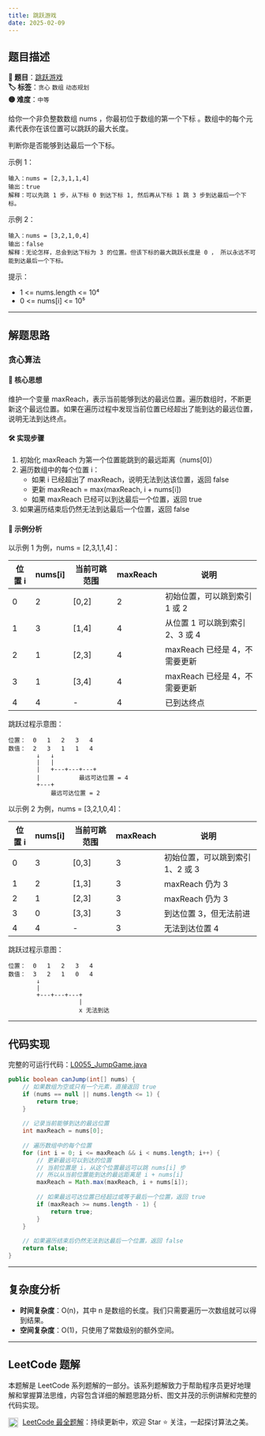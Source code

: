 ```yaml
---
title: 跳跃游戏
date: 2025-02-09
---
```


## 题目描述

**🔗 题目**：[跳跃游戏](https://leetcode.cn/problems/jump-game/)  
**🏷️ 标签**：`贪心` `数组` `动态规划`  
**🟡 难度**：`中等`  

给你一个非负整数数组 nums ，你最初位于数组的第一个下标 。数组中的每个元素代表你在该位置可以跳跃的最大长度。

判断你是否能够到达最后一个下标。

示例 1：
```
输入：nums = [2,3,1,1,4]
输出：true
解释：可以先跳 1 步，从下标 0 到达下标 1, 然后再从下标 1 跳 3 步到达最后一个下标。
```

示例 2：
```
输入：nums = [3,2,1,0,4]
输出：false
解释：无论怎样，总会到达下标为 3 的位置。但该下标的最大跳跃长度是 0 ， 所以永远不可能到达最后一个下标。
```

提示：
- 1 <= nums.length <= 10⁴
- 0 <= nums[i] <= 10⁵

---

## 解题思路
### 贪心算法

#### 📝 核心思想
维护一个变量 maxReach，表示当前能够到达的最远位置。遍历数组时，不断更新这个最远位置。如果在遍历过程中发现当前位置已经超出了能到达的最远位置，说明无法到达终点。

#### 🛠️ 实现步骤
1. 初始化 maxReach 为第一个位置能跳到的最远距离（nums[0]）
2. 遍历数组中的每个位置 i：
   - 如果 i 已经超出了 maxReach，说明无法到达该位置，返回 false
   - 更新 maxReach = max(maxReach, i + nums[i])
   - 如果 maxReach 已经可以到达最后一个位置，返回 true
3. 如果遍历结束后仍然无法到达最后一个位置，返回 false

#### 🧩 示例分析
以示例 1 为例，nums = [2,3,1,1,4]：

| 位置 i | nums[i] | 当前可跳范围 | maxReach | 说明 |
|-------|---------|------------|-----------|-----|
| 0 | 2 | [0,2] | 2 | 初始位置，可以跳到索引 1 或 2 |
| 1 | 3 | [1,4] | 4 | 从位置 1 可以跳到索引 2、3 或 4 |
| 2 | 1 | [2,3] | 4 | maxReach 已经是 4，不需要更新 |
| 3 | 1 | [3,4] | 4 | maxReach 已经是 4，不需要更新 |
| 4 | 4 | - | 4 | 已到达终点 |

跳跃过程示意图：
```
位置：  0   1   2   3   4
数值：  2   3   1   1   4
        ↓   ↓
        |   |
        |   +---+---+---+
        |           最远可达位置 = 4
        +---+
            最远可达位置 = 2
```

以示例 2 为例，nums = [3,2,1,0,4]：

| 位置 i | nums[i] | 当前可跳范围 | maxReach | 说明 |
|-------|---------|------------|-----------|-----|
| 0 | 3 | [0,3] | 3 | 初始位置，可以跳到索引 1、2 或 3 |
| 1 | 2 | [1,3] | 3 | maxReach 仍为 3 |
| 2 | 1 | [2,3] | 3 | maxReach 仍为 3 |
| 3 | 0 | [3,3] | 3 | 到达位置 3，但无法前进 |
| 4 | 4 | - | 3 | 无法到达位置 4 |

跳跃过程示意图：
```
位置：  0   1   2   3   4
数值：  3   2   1   0   4
        ↓
        |
        +---+---+---+
                    |
                    x 无法到达
```

---

## 代码实现

完整的可运行代码：[L0055_JumpGame.java](../src/main/java/L0055_JumpGame.java)

```java
public boolean canJump(int[] nums) {
    // 如果数组为空或只有一个元素，直接返回 true
    if (nums == null || nums.length <= 1) {
        return true;
    }
    
    // 记录当前能够到达的最远位置
    int maxReach = nums[0];
    
    // 遍历数组中的每个位置
    for (int i = 0; i <= maxReach && i < nums.length; i++) {
        // 更新最远可以到达的位置
        // 当前位置是 i，从这个位置最远可以跳 nums[i] 步
        // 所以从当前位置能到达的最远距离是 i + nums[i]
        maxReach = Math.max(maxReach, i + nums[i]);
        
        // 如果最远可达位置已经超过或等于最后一个位置，返回 true
        if (maxReach >= nums.length - 1) {
            return true;
        }
    }
    
    // 如果遍历结束后仍然无法到达最后一个位置，返回 false
    return false;
}
```

---

## 复杂度分析

- **时间复杂度**：O(n)，其中 n 是数组的长度。我们只需要遍历一次数组就可以得到结果。
- **空间复杂度**：O(1)，只使用了常数级别的额外空间。

---

## LeetCode 题解

本题解是 LeetCode 系列题解的一部分。该系列题解致力于帮助程序员更好地理解和掌握算法思维，内容包含详细的解题思路分析、图文并茂的示例讲解和完整的代码实现。

<img src="https://github.githubassets.com/images/modules/logos_page/GitHub-Mark.png" alt="GitHub" width="20" style="vertical-align: middle; margin-right: 5px"> [LeetCode 最全题解](https://github.com/LjyYano/LeetCode)：持续更新中，欢迎 Star ⭐️ 关注，一起探讨算法之美。 